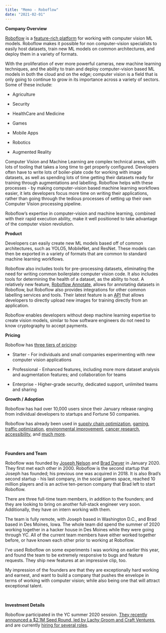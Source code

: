 ```yaml
---
title: "Memo - Roboflow"
date: "2021-02-01"
---
```




**Company Overview**

[Roboflow](https://roboflow.com/) is a [feature-rich platform](https://roboflow.com/features) for working with computer vision ML models. Roboflow makes it possible for non computer-vision specialists to easily host datasets, train new ML models on common architectures, and deploy them in a variety of formats. 

With the proliferation of ever more powerful cameras, new machine learning techniques, and the ability to train and deploy computer-vision based ML models in both the cloud and on the edge; computer vision is a field that is only going to continue to grow in its importance across a variety of sectors. Some of these include: 

* Agriculture 

* Security

* HealthCare and Medicine

* Games 

* Mobile Apps

* Robotics 

* Augmented Reality

  

Computer Vision and Machine Learning are complex technical areas, with lots of tooling that takes a long time to get properly configured. Developers often have to write lots of boiler-plate code for working with image datasets, as well as spending lots of time getting their datasets ready for training through augmentations and labelling. Roboflow helps with these processes - by making computer-vision based machine learning workflows easier, it lets developers focus more time on writing their applications, rather than going through the tedious processes of setting up their own Computer Vision processing pipeline.

Roboflow’s expertise in computer-vision and machine learning, combined with their rapid execution ability, make it well positioned to take advantage of the computer vision revolution. 



**Product**

Developers can easily create new ML models based off of common architectures, such as YOLO5, MobileNet, and ResNet. These models can then be exported in a variety of formats that are common to standard machine learning workflows. 

Roboflow also includes tools for pre-processing datasets, eliminating the need for writing common boilerplate computer vision code. It also includes tools for determining the health of a dataset, as the ability to host. A relatively new feature, [Roboflow Annotate](https://roboflow.com/annotate), allows for annotating datasets in Roboflow, but Roboflow also provides integrations for other common labelling services and tools. Their latest feature is an [API](https://docs.roboflow.com/adding-data/upload-api) that allows developers to directly upload new images for training directly from an application.

Roboflow enables developers without deep machine learning expertise to create vision models, similar to how software engineers do not need to know cryptography to accept payments.



**Pricing**

Roboflow has [three tiers of pricing](https://roboflow.com/pricing)**:** 

* Starter - For individuals and small companies experimenting with new computer vision applications

* Professional - Enhanced features, including more more dataset analysis and augmentation features; and collaboration for teams

* Enterprise - Higher-grade security, dedicated support, unlimited teams and sharing



**Growth / Adoption**

Roboflow has had over 10,000 users since their January release ranging from individual developers to startups and Fortune 50 companies.

Roboflow has already been used in [supply chain optimization](https://blog.roboflow.com/retail-store-item-detection-using-yolov5/), [gaming](https://blog.roboflow.com/improving-uno-with-computer-vision/), [traffic optimization](https://blog.roboflow.com/infrastructure-asset-management-with-computer-vision/), [environmental improvement](https://blog.roboflow.com/using-computer-vision-to-count-fish-populations/), [cancer research](https://blog.roboflow.com/cancer-research-computer-vision/), [accessibility](https://blog.roboflow.com/computer-vision-american-sign-language/), and [much more](https://blog.roboflow.com/tag/case-studies/). 

&nbsp;

**Founders and Team**

Roboflow was founded by [Joseph Nelson](https://www.linkedin.com/in/josephofiowa) and [Brad Dwyer](https://www.linkedin.com/in/brad-dwyer-b6b4136) in January 2020. They first met each other in 2000. Roboflow is the second startup that Joseph has founded; his previous one was acquired in 2018. It is also Brad’s second startup - his last company, in the social games space, reached 10 million players and is an active ten-person company that Brad left to start Roboflow.

There are three full-time team members, in addition to the founders; and they are looking to bring on another full-stack engineer very soon. Additionally, they have on intern working with them. 

The team is fully remote, with Joseph based in Washington D.C., and Brad based in Des Moines, Iowa. The whole team did spend the summer of 2020 working together in a hacker house in Des Moines while they were going through YC. All of the current team members have either worked together before, or have known each other prior to working at Roboflow.

I’ve used Roboflow on some experiments I was working on earlier this year, and found the team to be extremely responsive to bugs and feature requests. They ship new features at an impressive clip, too. 

My impression of the founders are that they are exceptionally hard working and earnest, and want to build a company that pushes the envelope in terms of working with computer vision; while also being one that will attract exceptional talent. 

&nbsp;

**Investment Details** 

Roboflow participated in the YC summer 2020 session. [They recently announced a $2.1M Seed Round, led by Lachy Groom and Craft Ventures](https://blog.roboflow.com/seed-round/), and are currently [hiring for several roles](https://roboflow.com/careers). 
